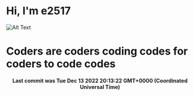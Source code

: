 # Hi, I'm e2517

![Alt Text](https://github.com/E2517/e2517/blob/master/images/background.gif)

# Coders are coders coding codes for coders to code codes

<h4 align="center">Last commit was Tue Dec 13 2022 20:13:22 GMT+0000 (Coordinated Universal Time)</h4>
